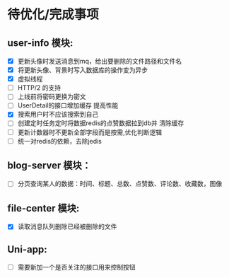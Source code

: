 # 待优化/完成事项

## user-info 模块:

- [x] 更新头像时发送消息到mq，给出要删除的文件路径和文件名
- [x] 将更新头像、背景时写入数据库的操作变为异步
- [x] 虚拟线程
- [ ] HTTP/2 的支持
- [ ] 上线前将密码更换为密文
- [ ] UserDetail的接口增加缓存 提高性能
- [x] 搜索用户时不应该搜索到自己
- [ ] 创建定时任务定时将数据redis的点赞数据拉到db并
  清除缓存
- [ ] 更新计数器时不更新全部字段而是按需,优化判断逻辑
- [ ] 统一对redis的依赖，去除jedis

## blog-server 模块：

- [ ] 分页查询某人的数据：时间、标题、总数、点赞数、评论数、收藏数，图像

## file-center 模块:

- [x] 读取消息队列删除已经被删除的文件

## Uni-app:

- [ ] 需要新加一个是否关注的接口用来控制按钮
